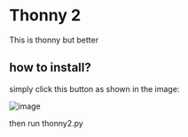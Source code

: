 # Thonny 2
This is thonny but better

## how to install? 
simply click this button as shown in the image:

![image](https://github.com/XM9G/thonny-2/assets/83699020/07d1046b-ac91-4c8b-b5ec-eeae7b33fe3a)

then run thonny2.py
